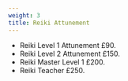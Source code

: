 ```yaml
---
weight: 3
title: Reiki Attunement
---
```

* Reiki Level 1 Attunement £90.
* Reiki Level 2 Attunement £150.
* Reiki Master Level 1 £200.
* Reiki Teacher £250.